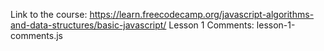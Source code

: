 Link to the course: https://learn.freecodecamp.org/javascript-algorithms-and-data-structures/basic-javascript/
Lesson 1 Comments: lesson-1-comments.js
